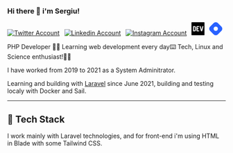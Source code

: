 ### Hi there 👋 i'm Sergiu!

<!-- Actual text -->

<a href="https://twitter.com/sergiuprt"><img src="https://cdn.worldvectorlogo.com/logos/twitter-6.svg" title="Twitter" alt="Twitter Account" width="40"/></a>
&ensp;<a href="https://www.linkedin.com/in/sergiuprt/"><img src="https://cdn.worldvectorlogo.com/logos/linkedin-icon-2.svg" title="Linkedin" alt="Linkedin Account" width="30"/></a> 
&ensp;<a href="https://www.instagram.com/sergiu.ldvprj"><img src="https://cdn.worldvectorlogo.com/logos/instagram-5.svg" title="Instagram" alt="Instagram Account" width="30"/></a>
&ensp;<a href="https://dev.to/sergiuprt"><img src="https://github.com/FrancescoXX/FrancescoXX/blob/main/dev-black.png" title="DEV" alt="DEVto Blog" width="30"/></a>
&ensp;<a href="https://spruteanu.com"><img src="https://github.com/FrancescoXX/FrancescoXX/blob/main/CDyAuTy75.png" title="Hashnode" alt="Hashnode blog" width="30"/></a>
<br>

PHP Developer 🧑‍💻 Learning web development every day⌨️
Tech, Linux and Science enthusiast!🔬🔭

I have worked from 2019 to 2021 as a System Adminitrator.

Learning and building with [Laravel](https://laravel.com/) since June 2021, building and testing localy with Docker and Sail.
___


## 🥞 Tech Stack
 
I work mainly with Laravel technologies, and for front-end i'm using HTML in Blade with some Tailwind CSS.
